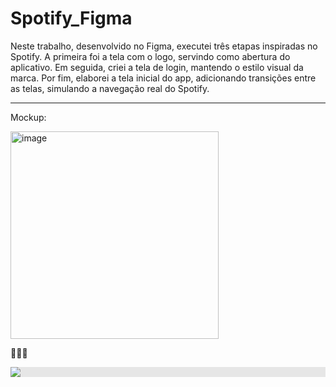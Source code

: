 # Spotify_Figma
Neste trabalho, desenvolvido no Figma, executei três etapas inspiradas no Spotify. A primeira foi a tela com o logo, servindo como abertura do aplicativo. Em seguida, criei a tela de login, mantendo o estilo visual da marca. Por fim, elaborei a tela inicial do app, adicionando transições entre as telas, simulando a navegação real do Spotify.


_____________________________________________________________________________

Mockup:


<img width="333" height="332" alt="image" src="https://github.com/user-attachments/assets/c358d9f3-81ff-49dd-8191-17cb7887a10f" /> 

💚💚💚


<img style="display: block;-webkit-user-select: none;margin: auto;background-color: hsl(0, 0%, 90%);" src="https://i.makeagif.com/media/10-27-2022/5yre7c.gif">
